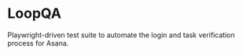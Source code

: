 # LoopQA
 Playwright-driven test suite to automate the login and task verification process for Asana. 
